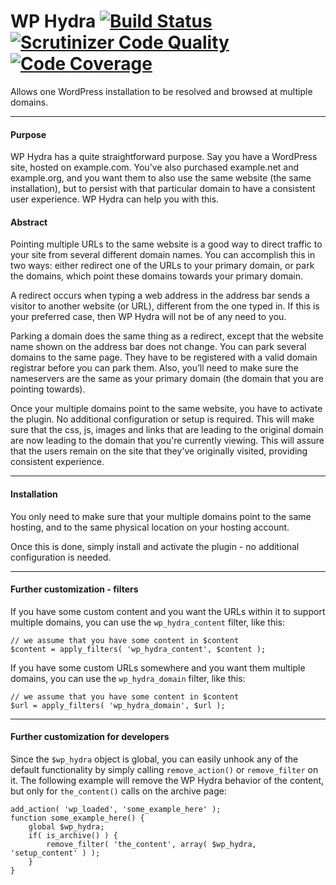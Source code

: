 WP Hydra [![Build Status](https://travis-ci.org/tyxla/WP-Hydra.svg?branch=master)](https://travis-ci.org/tyxla/WP-Hydra) [![Scrutinizer Code Quality](https://scrutinizer-ci.com/g/tyxla/WP-Hydra/badges/quality-score.png?b=master)](https://scrutinizer-ci.com/g/tyxla/WP-Hydra/?branch=master) [![Code Coverage](https://scrutinizer-ci.com/g/tyxla/WP-Hydra/badges/coverage.png?b=master)](https://scrutinizer-ci.com/g/tyxla/WP-Hydra/?branch=master)
========

Allows one WordPress installation to be resolved and browsed at multiple domains.

-----

#### Purpose

WP Hydra has a quite straightforward purpose. Say you have a WordPress site, hosted on example.com. You've also purchased example.net and example.org, and you want them to also use the same website (the same installation), but to persist with that particular domain to have a consistent user experience. WP Hydra can help you with this.

#### Abstract

Pointing multiple URLs to the same website is a good way to direct traffic to your site from several different domain names. You can accomplish this in two ways: either redirect one of the URLs to your primary domain, or park the domains, which point these domains towards your primary domain.

A redirect occurs when typing a web address in the address bar sends a visitor to another website (or URL), different from the one typed in. If this is your preferred case, then WP Hydra will not be of any need to you.

Parking a domain does the same thing as a redirect, except that the website name shown on the address bar does not change. You can park several domains to the same page. They have to be registered with a valid domain registrar before you can park them. Also, you’ll need to make sure the nameservers are the same as your primary domain (the domain that you are pointing towards).

Once your multiple domains point to the same website, you have to activate the plugin. No additional configuration or setup is required. This will make sure that the css, js, images and links that are leading to the original domain are now leading to the domain that you're currently viewing. This will assure that the users remain on the site that they've originally visited, providing consistent experience.

-----

#### Installation

You only need to make sure that your multiple domains point to the same hosting, and to the same physical location on your hosting account.

Once this is done, simply install and activate the plugin - no additional configuration is needed. 

-----

#### Further customization - filters

If you have some custom content and you want the URLs within it to support multiple domains, you can use the `wp_hydra_content` filter, like this:

	// we assume that you have some content in $content
    $content = apply_filters( 'wp_hydra_content', $content );

If you have some custom URLs somewhere and you want them multiple domains, you can use the `wp_hydra_domain` filter, like this:

	// we assume that you have some content in $content
    $url = apply_filters( 'wp_hydra_domain', $url );

-----

#### Further customization for developers

Since the `$wp_hydra` object is global, you can easily unhook any of the default functionality by simply calling `remove_action()` or `remove_filter` on it. The following example will remove the WP Hydra behavior of the content, but only for `the_content()` calls on the archive page:

	add_action( 'wp_loaded', 'some_example_here' );
	function some_example_here() {
		global $wp_hydra;
		if( is_archive() ) {
			remove_filter( 'the_content', array( $wp_hydra, 'setup_content' ) );
		}
	}
